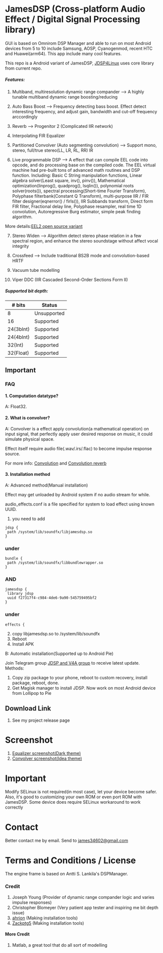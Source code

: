 # JamesDSP (Cross-platform Audio Effect / Digital Signal Processing library)
GUI is based on Omnirom DSP Manager and able to run on most Android devices from 5 to 10 include Samsung, AOSP, Cyanogenmod, recent HTC and Huawei(arm64). 
This app include many cool features.

This repo is a Android variant of JamesDSP, [JDSP4Linux](https://github.com/Audio4Linux/JDSP4Linux) uses core library from current repo.

##### Features:

1. Multiband, multiresolution dynamic range compander
   --> A highly tunable multiband dynamic range boosting/reducing

2. Auto Bass Boost
   --> Frequency detecting bass boost. Effect detect interesting frequency, and adjust gain, bandwidth and cut-off frequency arccordingly

3. Reverb
   --> Progenitor 2 (Complicated IIR network)

4. Interpolating FIR Equalizer

5. Partitioned Convolver (Auto segmenting convolution)
   --> Support mono, stereo, full/true stereo(LL, LR, RL, RR) IR

6. Live programmable DSP
   --> A effect that can compile EEL code into opcode, and do processing base on the compiled code.
The EEL virtual machine had pre-built tons of advanced math routines and DSP function.
Including: Basic C String manipulation functions, Linear algebra solver(Least square, inv(), pinv()), Mathematical optimization(linprog(), quadprog(), lsqlin()), polynomial roots solver(roots()), spectral processing(Short-time Fourier Transform), Polyphase filterbank(Constant Q Transform), multi-purpose IIR / FIR filter designer(eqnerror() / firls()), IIR Subbands transform, Direct form FIR filter, Fractional delay line, Polyphase resampler, real time 1D convolution, Autoregressive Burg estimator, simple peak finding algorithm.

More details:[EEL2 open source variant](https://github.com/james34602/EEL_CLI)

7. Stereo Widen
   --> Algorithm detect stereo phase relation in a few spectral region, and enhance the stereo soundstage without affect vocal integrity

8. Crossfeed
   --> Include traditional BS2B mode and convolution-based HRTF

9. Vacuum tube modelling

10. Viper DDC (IIR Cascaded Second-Order Sections Form II)

##### Supported bit depth:

| # bits   | Status      |
|----------|-------------|
| 8        | Unsupported |
| 16       | Supported   |
| 24(3bInt)| Supported |
| 24(4bInt)| Supported |
| 32(Int)  | Supported   |
| 32(Float)| Supported   |

## Important
### FAQ
#### 1. Computation datatype?

A: Float32.

#### 2. What is convolver?

A: Convolver is a effect apply convolution(a mathematical operation) on input signal, that perfectly apply user desired response on music, it could simulate physical space.

   Effect itself require audio file(.wav/.irs/.flac) to become impulse response source.

   For more info: [Convolution](https://en.wikipedia.org/wiki/Convolution) and [Convolution reverb](https://en.wikipedia.org/wiki/Convolution_reverb)

#### 3. Installation method

A: Advanced method(Manual installation)

   Effect may get unloaded by Android system if no audio stream for while.

  audio_effects.conf is a file specified for system to load effect using known UUID.
  1. you need to add
   ```
  jdsp {
    path /system/lib/soundfx/libjamesdsp.so
  }
   ```
   ### under
   ```
   bundle {
    path /system/lib/soundfx/libbundlewrapper.so
  }
   ```
   ### AND
   ```
   jamesdsp {
    library jdsp
    uuid f27317f4-c984-4de6-9a90-545759495bf2
  }
   ```
   ### under
   ```
   effects {
   ```
   2. copy libjamesdsp.so to /system/lib/soundfx
   3. Reboot
   4. Install APK

B: Automatic installation(Supported up to Android Pie)

   Join Telegram group [JDSP and V4A group](https://t.me/jDSP_V4A) to receive latest update.
   Methods:
   1. Copy zip package to your phone, reboot to custom recovery, install package, reboot, done.
   2. Get Magisk manager to install JDSP.
Now work on most Android device from Lollipop to Pie

## Download Link
1. See my project release page

# Screenshot
1. [Equalizer screenshot(Dark theme)](https://github.com/james34602/JamesDSPManager/blob/master/ScreenshotMainApp1.png)
2. [Convolver screenshot(Idea theme)](https://github.com/james34602/JamesDSPManager/blob/master/ScreenshotMainApp2.png)

# Important
Modify SELinux is not required(in most case), let your device become safer.
Also, it's good to customizing your own ROM or even port ROM with JamesDSP.
Some device does require SELinux workaround to work correctly

# Contact
Better contact me by email. Send to james34602@gmail.com

# Terms and Conditions / License
The engine frame is based on Antti S. Lankila's DSPManager.

### Credit
1. Joseph Young (Provider of dynamic range compander logic and varies impulse responses)
2. Christopher Blomeyer (Very patient app tester and inspiring me bit depth issue)
3. [ahrion](https://github.com/therealahrion) (Making installation tools)
4. [Zackptg5](https://github.com/Zackptg5) (Making installation tools)

#### More Credit
1. Matlab, a great tool that do all sort of modelling
